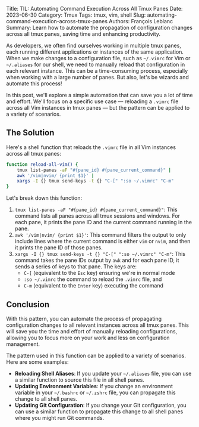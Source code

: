 Title: TIL: Automating Command Execution Across All Tmux Panes
Date: 2023-06-30
Category: Tmux
Tags: tmux, vim, shell
Slug: automating-command-execution-across-tmux-panes
Authors: François Leblanc
Summary: Learn how to automate the propagation of configuration changes across all tmux panes, saving time and enhancing productivity.

As developers, we often find ourselves working in multiple tmux panes, each
running different applications or instances of the same application. When we
make changes to a configuration file, such as `~/.vimrc` for Vim or `~/.aliases`
for our shell, we need to manually reload that configuration in each relevant
instance. This can be a time-consuming process, especially when working with a
large number of panes. But also, let's be wizards and automate this process!

In this post, we'll explore a simple automation that can save you a lot of time
and effort. We'll focus on a specific use case &mdash; reloading a `.vimrc`
file across all Vim instances in tmux panes &mdash; but the pattern can be
applied to a variety of scenarios.

## The Solution

Here's a shell function that reloads the `.vimrc` file in all Vim instances
across all tmux panes:

```sh
function reload-all-vim() {
    tmux list-panes -aF "#{pane_id} #{pane_current_command}" |
    awk '/vim|nvim/ {print $1}' |
    xargs -I {} tmux send-keys -t {} "C-[" ":so ~/.vimrc" "C-m"
}
```

Let's break down this function:

1. `tmux list-panes -aF "#{pane_id} #{pane_current_command}"`: This command lists all panes across all tmux sessions and windows. For each pane, it prints the pane ID and the current command running in the pane.
2. `awk '/vim|nvim/ {print $1}'`: This command filters the output to only include lines where the current command is either `vim` or `nvim`, and then it prints the pane ID of those panes.
3. `xargs -I {} tmux send-keys -t {} "C-[" ":so ~/.vimrc" "C-m"`: This command takes the pane IDs output by `awk` and for each pane ID, it sends a series of keys to that pane. The keys are:
    - `C-[` (equivalent to the `Esc` key) ensuring we're in normal mode
    - `:so ~/.vimrc` the command to reload the `.vimrc` file, and
    - `C-m` (equivalent to the `Enter` key) executing the command


## Conclusion

With this pattern, you can automate the process of propagating configuration
changes to all relevant instances across all tmux panes. This will save you the
time and effort of manually reloading configurations, allowing you to focus
more on your work and less on configuration management.

The pattern used in this function can be applied to a variety of scenarios.
Here are some examples:

* **Reloading Shell Aliases**: If you update your `~/.aliases` file, you can use a similar function to source this file in all shell panes.
* **Updating Environment Variables**: If you change an environment variable in your `~/.bashrc` or `~/.zshrc` file, you can propagate this change to all shell panes.
* **Updating Git Configuration**: If you change your Git configuration, you can use a similar function to propagate this change to all shell panes where you might run Git commands.
